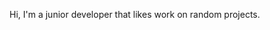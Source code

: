Hi, I'm a junior developer that likes work on random projects.

<!---
xabierprg/xabierprg is a ✨ special ✨ repository because its `README.md` (this file) appears on your GitHub profile.
You can click the Preview link to take a look at your changes.
--->

